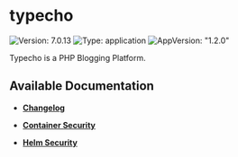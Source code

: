 # typecho

![Version: 7.0.13](https://img.shields.io/badge/Version-7.0.13-informational?style=flat-square) ![Type: application](https://img.shields.io/badge/Type-application-informational?style=flat-square) ![AppVersion: "1.2.0"](https://img.shields.io/badge/AppVersion-"1.2.0"-informational?style=flat-square)

Typecho is a PHP Blogging Platform.

## Available Documentation

- [**Changelog**](CHANGELOG)

- [**Container Security**](container-security)

- [**Helm Security**](helm-security)

